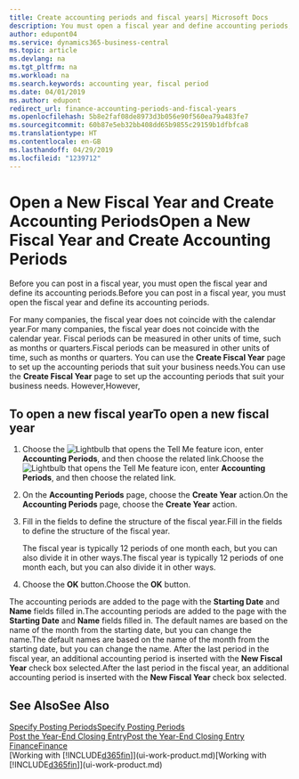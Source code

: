 ```yaml
---
title: Create accounting periods and fiscal years| Microsoft Docs
description: You must open a fiscal year and define accounting periods, before you can post in a fiscal year.
author: edupont04
ms.service: dynamics365-business-central
ms.topic: article
ms.devlang: na
ms.tgt_pltfrm: na
ms.workload: na
ms.search.keywords: accounting year, fiscal period
ms.date: 04/01/2019
ms.author: edupont
redirect_url: finance-accounting-periods-and-fiscal-years
ms.openlocfilehash: 5b8e2faf08de8973d3b056e90f560ea79a483fe7
ms.sourcegitcommit: 60b87e5eb32bb408dd65b9855c29159b1dfbfca8
ms.translationtype: HT
ms.contentlocale: en-GB
ms.lasthandoff: 04/29/2019
ms.locfileid: "1239712"
---
```

# <a name="open-a-new-fiscal-year-and-create-accounting-periods"></a><span data-ttu-id="2d8fe-103">Open a New Fiscal Year and Create Accounting Periods</span><span class="sxs-lookup"><span data-stu-id="2d8fe-103">Open a New Fiscal Year and Create Accounting Periods</span></span>
<span data-ttu-id="2d8fe-104">Before you can post in a fiscal year, you must open the fiscal year and define its accounting periods.</span><span class="sxs-lookup"><span data-stu-id="2d8fe-104">Before you can post in a fiscal year, you must open the fiscal year and define its accounting periods.</span></span>  

<span data-ttu-id="2d8fe-105">For many companies, the fiscal year does not coincide with the calendar year.</span><span class="sxs-lookup"><span data-stu-id="2d8fe-105">For many companies, the fiscal year does not coincide with the calendar year.</span></span> <span data-ttu-id="2d8fe-106">Fiscal periods can be measured in other units of time, such as months or quarters.</span><span class="sxs-lookup"><span data-stu-id="2d8fe-106">Fiscal periods can be measured in other units of time, such as months or quarters.</span></span> <span data-ttu-id="2d8fe-107">You can use the **Create Fiscal Year** page to set up the accounting periods that suit your business needs.</span><span class="sxs-lookup"><span data-stu-id="2d8fe-107">You can use the **Create Fiscal Year** page to set up the accounting periods that suit your business needs.</span></span> <span data-ttu-id="2d8fe-108">However,</span><span class="sxs-lookup"><span data-stu-id="2d8fe-108">However,</span></span>   

## <a name="to-open-a-new-fiscal-year"></a><span data-ttu-id="2d8fe-109">To open a new fiscal year</span><span class="sxs-lookup"><span data-stu-id="2d8fe-109">To open a new fiscal year</span></span>
1. <span data-ttu-id="2d8fe-110">Choose the ![Lightbulb that opens the Tell Me feature](media/ui-search/search_small.png "Tell me what you want to do") icon, enter **Accounting Periods**, and then choose the related link.</span><span class="sxs-lookup"><span data-stu-id="2d8fe-110">Choose the ![Lightbulb that opens the Tell Me feature](media/ui-search/search_small.png "Tell me what you want to do") icon, enter **Accounting Periods**, and then choose the related link.</span></span>
2. <span data-ttu-id="2d8fe-111">On the **Accounting Periods** page, choose the **Create Year** action.</span><span class="sxs-lookup"><span data-stu-id="2d8fe-111">On the **Accounting Periods** page, choose the **Create Year** action.</span></span>
3. <span data-ttu-id="2d8fe-112">Fill in the fields to define the structure of the fiscal year.</span><span class="sxs-lookup"><span data-stu-id="2d8fe-112">Fill in the fields to define the structure of the fiscal year.</span></span>

    <span data-ttu-id="2d8fe-113">The fiscal year is typically 12 periods of one month each, but you can also divide it in other ways.</span><span class="sxs-lookup"><span data-stu-id="2d8fe-113">The fiscal year is typically 12 periods of one month each, but you can also divide it in other ways.</span></span>
4. <span data-ttu-id="2d8fe-114">Choose the **OK** button.</span><span class="sxs-lookup"><span data-stu-id="2d8fe-114">Choose the **OK** button.</span></span>

<span data-ttu-id="2d8fe-115">The accounting periods are added to the page with the **Starting Date** and **Name** fields filled in.</span><span class="sxs-lookup"><span data-stu-id="2d8fe-115">The accounting periods are added to the page with the **Starting Date** and **Name** fields filled in.</span></span> <span data-ttu-id="2d8fe-116">The default names are based on the name of the month from the starting date, but you can change the name.</span><span class="sxs-lookup"><span data-stu-id="2d8fe-116">The default names are based on the name of the month from the starting date, but you can change the name.</span></span> <span data-ttu-id="2d8fe-117">After the last period in the fiscal year, an additional accounting period is inserted with the **New Fiscal Year** check box selected.</span><span class="sxs-lookup"><span data-stu-id="2d8fe-117">After the last period in the fiscal year, an additional accounting period is inserted with the **New Fiscal Year** check box selected.</span></span>  


## <a name="see-also"></a><span data-ttu-id="2d8fe-118">See Also</span><span class="sxs-lookup"><span data-stu-id="2d8fe-118">See Also</span></span>
[<span data-ttu-id="2d8fe-119">Specify Posting Periods</span><span class="sxs-lookup"><span data-stu-id="2d8fe-119">Specify Posting Periods</span></span>](finance-how-specify-posting-periods.md)  
[<span data-ttu-id="2d8fe-120">Post the Year-End Closing Entry</span><span class="sxs-lookup"><span data-stu-id="2d8fe-120">Post the Year-End Closing Entry</span></span>](year-how-post-year-end-close-entry.md)  
[<span data-ttu-id="2d8fe-121">Finance</span><span class="sxs-lookup"><span data-stu-id="2d8fe-121">Finance</span></span>](finance.md)  
<span data-ttu-id="2d8fe-122">[Working with [!INCLUDE[d365fin](includes/d365fin_md.md)]](ui-work-product.md)</span><span class="sxs-lookup"><span data-stu-id="2d8fe-122">[Working with [!INCLUDE[d365fin](includes/d365fin_md.md)]](ui-work-product.md)</span></span>
